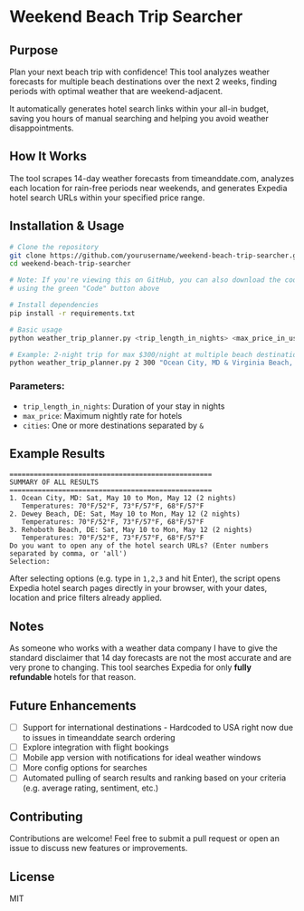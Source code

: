 # Weekend Beach Trip Searcher

## Purpose
Plan your next beach trip with confidence! This tool analyzes weather forecasts for multiple beach destinations over the next 2 weeks, finding periods with optimal weather that are weekend-adjacent. 

It automatically generates hotel search links within your all-in budget, saving you hours of manual searching and helping you avoid weather disappointments.

## How It Works

The tool scrapes 14-day weather forecasts from timeanddate.com, analyzes each location for rain-free periods near weekends, and generates Expedia hotel search URLs within your specified price range.

## Installation & Usage

```bash
# Clone the repository
git clone https://github.com/yourusername/weekend-beach-trip-searcher.git
cd weekend-beach-trip-searcher

# Note: If you're viewing this on GitHub, you can also download the code directly 
# using the green "Code" button above

# Install dependencies
pip install -r requirements.txt

# Basic usage
python weather_trip_planner.py <trip_length_in_nights> <max_price_in_usd> "<city1>, <state1> & <city2>, <state2> & ..."

# Example: 2-night trip for max $300/night at multiple beach destinations
python weather_trip_planner.py 2 300 "Ocean City, MD & Virginia Beach, VA & Dewey Beach, DE & Rehoboth Beach, DE"
```

### Parameters:
- `trip_length_in_nights`: Duration of your stay in nights
- `max_price`: Maximum nightly rate for hotels
- `cities`: One or more destinations separated by `&`

## Example Results

```
==================================================
SUMMARY OF ALL RESULTS
==================================================
1. Ocean City, MD: Sat, May 10 to Mon, May 12 (2 nights)
   Temperatures: 70°F/52°F, 73°F/57°F, 68°F/57°F
2. Dewey Beach, DE: Sat, May 10 to Mon, May 12 (2 nights)
   Temperatures: 70°F/52°F, 73°F/57°F, 68°F/57°F
3. Rehoboth Beach, DE: Sat, May 10 to Mon, May 12 (2 nights)
   Temperatures: 70°F/52°F, 73°F/57°F, 68°F/57°F
Do you want to open any of the hotel search URLs? (Enter numbers separated by comma, or 'all')
Selection: 
```

After selecting options (e.g. type in `1,2,3` and hit Enter), the script opens Expedia hotel search pages directly in your browser, with your dates, location and price filters already applied.

## Notes

As someone who works with a weather data company I have to give the standard disclaimer that 14 day forecasts are not the most accurate and are very prone to changing. This tool searches Expedia for only **fully refundable** hotels for that reason.

## Future Enhancements

- [ ] Support for international destinations - Hardcoded to USA right now due to issues in timeanddate search ordering
- [ ] Explore integration with flight bookings
- [ ] Mobile app version with notifications for ideal weather windows
- [ ] More config options for searches
- [ ] Automated pulling of search results and ranking based on your criteria (e.g. average rating, sentiment, etc.)

## Contributing

Contributions are welcome! Feel free to submit a pull request or open an issue to discuss new features or improvements.

## License

MIT 